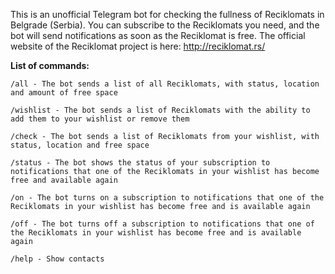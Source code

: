 This is an unofficial Telegram bot for checking the fullness of Reciklomats in Belgrade (Serbia).
You can subscribe to the Reciklomats you need, and the bot will send notifications as soon as the Reciklomat is free.
The official website of the Reciklomat project is here: http://reciklomat.rs/

<b>List of commands:</b><br>
```
/all - The bot sends a list of all Reciklomats, with status, location and amount of free space

/wishlist - The bot sends a list of Reciklomats with the ability to add them to your wishlist or remove them

/check - The bot sends a list of Reciklomats from your wishlist, with status, location and free space

/status - The bot shows the status of your subscription to notifications that one of the Reciklomats in your wishlist has become free and available again

/on - The bot turns on a subscription to notifications that one of the Reciklomats in your wishlist has become free and is available again

/off - The bot turns off a subscription to notifications that one of the Reciklomats in your wishlist has become free and is available again

/help - Show contacts
```

